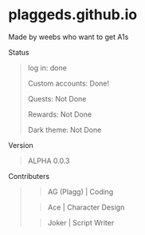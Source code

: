 # plaggeds.github.io
Made by weebs who want to get A1s

Status
> log in: done
>  
> Custom accounts: Done!
>  
> Quests: Not Done
>  
> Rewards: Not Done
>  
> Dark theme: Not Done

Version
> ALPHA 0.0.3

Contributers
> >AG (Plagg) | Coding
> 
> >Ace | Character Design
> 
> >Joker | Script Writer

